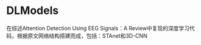 # DLModels
在综述Attention Detection Using EEG Signals：A Review中复现的深度学习代码，根据原文网络结构搭建而成，包括：STAnet和3D-CNN
